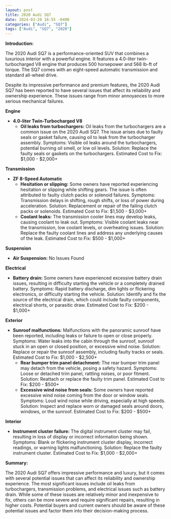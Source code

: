 ```yaml
---
layout: post
title: 2020 Audi SQ7
date: 2024-03-28 16:55 -0400
categories: ["Audi", "SQ7"]
tags: ["Audi", "SQ7", "2020"]
---
```

**Introduction:**

The 2020 Audi SQ7 is a performance-oriented SUV that combines a luxurious interior with a powerful engine. It features a 4.0-liter twin-turbocharged V8 engine that produces 500 horsepower and 568 lb-ft of torque. The SQ7 comes with an eight-speed automatic transmission and standard all-wheel drive.

Despite its impressive performance and premium features, the 2020 Audi SQ7 has been reported to have several issues that affect its reliability and ownership experience. These issues range from minor annoyances to more serious mechanical failures.

**Engine**
- **4.0-liter Twin-Turbocharged V8**
    - **Oil leaks from turbochargers:** Oil leaks from the turbochargers are a common issue on the 2020 Audi SQ7. The issue arises due to faulty seals or gasket failure, causing oil to leak from the turbocharger assembly.
 Symptoms: Visible oil leaks around the turbochargers, potential burning oil smell, or low oil levels.
Solution: Replace the faulty seals or gaskets on the turbochargers.
Estimated Cost to Fix: $1,000 - $2,000+

**Transmission**

- **ZF 8-Speed Automatic**
    - **Hesitation or slipping:** Some owners have reported experiencing hesitation or slipping while shifting gears. The issue is often attributed to faulty clutch packs or solenoid failures.
 Symptoms: Transmission delays in shifting, rough shifts, or loss of power during acceleration.
Solution: Replacement or repair of the failing clutch packs or solenoids.
Estimated Cost to Fix: $1,500 - $3,000+
    - **Coolant leaks:** The transmission cooler lines may develop leaks, causing coolant to leak out.
 Symptoms: Visible coolant leaks near the transmission, low coolant levels, or overheating issues.
Solution: Replace the faulty coolant lines and address any underlying causes of the leak.
Estimated Cost to Fix: $500 - $1,000+

**Suspension**

- **Air Suspension:** No Issues Found

**Electrical**

- **Battery drain:** Some owners have experienced excessive battery drain issues, resulting in difficulty starting the vehicle or a completely drained battery.
 Symptoms: Rapid battery discharge, dim lights or flickering electronics, or difficulty starting the vehicle.
Solution: Identify and fix the source of the electrical drain, which could include faulty components, electrical shorts, or parasitic draw.
Estimated Cost to Fix: $200 - $1,000+

**Exterior**

- **Sunroof malfunctions:** Malfunctions with the panoramic sunroof have been reported, including leaks or failure to open or close properly.
 Symptoms: Water leaks into the cabin through the sunroof, sunroof stuck in an open or closed position, or excessive wind noise.
Solution: Replace or repair the sunroof assembly, including faulty tracks or seals.
Estimated Cost to Fix: $1,000 - $2,500+
    - **Rear bumper trim panel detachment:** The rear bumper trim panel may detach from the vehicle, posing a safety hazard.
 Symptoms: Loose or detached trim panel, rattling noises, or poor fitment.
Solution: Reattach or replace the faulty trim panel.
Estimated Cost to Fix: $200 - $500+
    - **Excessive wind noise from seals:** Some owners have reported excessive wind noise coming from the door or window seals.
 Symptoms: Loud wind noise while driving, especially at high speeds.
Solution: Inspect and replace worn or damaged seals around doors, windows, or the sunroof.
Estimated Cost to Fix: $200 - $500+

**Interior**

- **Instrument cluster failure:** The digital instrument cluster may fail, resulting in loss of display or incorrect information being shown.
 Symptoms: Blank or flickering instrument cluster display, incorrect readings, or warning lights malfunctioning.
Solution: Replace the faulty instrument cluster.
Estimated Cost to Fix: $1,000 - $2,000+

**Summary:**

The 2020 Audi SQ7 offers impressive performance and luxury, but it comes with several potential issues that can affect its reliability and ownership experience. The most significant issues include oil leaks from turbochargers, transmission problems, and electrical issues such as battery drain. While some of these issues are relatively minor and inexpensive to fix, others can be more severe and require significant repairs, resulting in higher costs. Potential buyers and current owners should be aware of these potential issues and factor them into their decision-making process.
